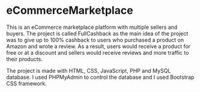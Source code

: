 # eCommerceMarketplace
This is an eCommerce marketplace platform with multiple sellers and buyers. The project is called FullCashback as the main idea of the project was to give up to 100% cashback to users who purchased a product on Amazon and wrote a review. As a result, users would receive a product for free or at a discount and sellers would receive reviews and more traffic to their products. 

The project is made with HTML, CSS, JavaScript, PHP and MySQL database. I used PHPMyAdmin to control the database and I used Bootstrap CSS framework.
